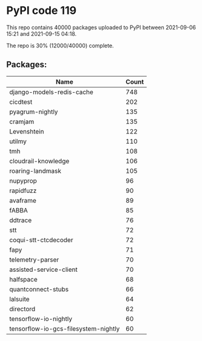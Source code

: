 # PyPI code 119

This repo contains 40000 packages uploaded to PyPI between 
2021-09-06 15:21 and 2021-09-15 04:18.

The repo is 30% (12000/40000) complete.

## Packages:

| Name  | Count |
| ----- | ----- |
| django-models-redis-cache | 748 |
| cicdtest | 202 |
| pyagrum-nightly | 135 |
| cramjam | 135 |
| Levenshtein | 122 |
| utilmy | 110 |
| tmh | 108 |
| cloudrail-knowledge | 106 |
| roaring-landmask | 105 |
| nupyprop | 96 |
| rapidfuzz | 90 |
| avaframe | 89 |
| fABBA | 85 |
| ddtrace | 76 |
| stt | 72 |
| coqui-stt-ctcdecoder | 72 |
| fapy | 71 |
| telemetry-parser | 70 |
| assisted-service-client | 70 |
| halfspace | 68 |
| quantconnect-stubs | 66 |
| lalsuite | 64 |
| directord | 62 |
| tensorflow-io-nightly | 60 |
| tensorflow-io-gcs-filesystem-nightly | 60 |


